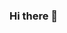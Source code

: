 ### Hi there 👋

<!--
**JaswanthReddyPadala/JaswanthReddyPadala** is a ✨ _special_ ✨ repository because its `README.md` (this file) appears on your GitHub profile.

Here are some ideas to get you started:

- 🔭 I’m currently working on ... 
- 🌱 I’m currently learning ... [![Generic badge](https://img.shields.io/badge/JS-Javascript-yellow.svg?style=for-the-badge)] [![Generic badge](https://img.shields.io/badge/JS-React-blue.svg?style=for-the-badge)]
- 👯 I’m looking to collaborate on ... ###Web development Team, ###Data Science Team
- 🤔 I’m looking for ... ###Full Stack Web developer who can seriously teach or mentor me in the path of success
- 💬 Ask me about ...
- 📫 How to reach me: ...
- 😄 Pronouns: ... 
- ⚡ Fun fact: ...
-->
